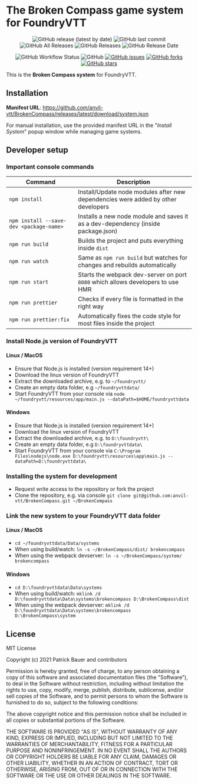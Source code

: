 # The Broken Compass game system for FoundryVTT

<p align="center">
<img alt="GitHub release (latest by date)" src="https://img.shields.io/github/v/release/anvil-vtt/BrokenCompass"> <img alt="GitHub last commit" src="https://img.shields.io/github/last-commit/anvil-vtt/BrokenCompass"> <img alt="GitHub All Releases" src="https://img.shields.io/github/downloads/anvil-vtt/BrokenCompass/total" /> <img alt="GitHub Releases" src="https://img.shields.io/github/downloads/anvil-vtt/BrokenCompass/latest/total" /> <img alt="GitHub Release Date" src="https://img.shields.io/github/release-date/anvil-vtt/BrokenCompass?label=latest%20release" /> 
</p>
<p align="center">
<img alt="GitHub Workflow Status" src="https://img.shields.io/github/workflow/status/anvil-vtt/BrokenCompass/BrokenCompass%20CI"> <img alt="GitHub" src="https://img.shields.io/github/license/anvil-vtt/BrokenCompass"> <a href="https://github.com/anvil-vtt/BrokenCompass/issues"><img alt="GitHub issues" src="https://img.shields.io/github/issues/anvil-vtt/BrokenCompass"></a> <a href="https://github.com/anvil-vtt/BrokenCompass/network"><img alt="GitHub forks" src="https://img.shields.io/github/forks/anvil-vtt/BrokenCompass"></a> <a href="https://github.com/anvil-vtt/BrokenCompass/stargazers"><img alt="GitHub stars" src="https://img.shields.io/github/stars/anvil-vtt/BrokenCompass"></a> 
</p>

This is the **Broken Compass system** for FoundryVTT. 


## Installation
**Manifest URL**: https://github.com/anvil-vtt/BrokenCompass/releases/latest/download/system.json

For manual installation, use the provided manifest URL in the "*Install System*" popup window while managing game systems.


## Developer setup

### Important console commands

| Command | Description |
|---------|-------------|
|`npm install`|Install/Update node modules after new dependencies were added by other developers|
|`npm install --save-dev <package-name>`| Installs a new node module and saves it as a dev-dependency (inside package.json)|
|`npm run build`|Builds the project and puts everything inside `dist`|
|`npm run watch`|Same as `npm run build` but watches for changes and rebuilds automatically|
|`npm run start`|Starts the webpack dev-server on port `8080` which allows developers to use HMR|
|`npm run prettier`|Checks if every file is formatted in the right way|
|`npm run prettier:fix`|Automatically fixes the code style for most files inside the project|

### Install Node.js version of FoundryVTT

#### Linux / MacOS
- Ensure that Node.js is installed (version requirement 14+)
- Download the linux version of FoundryVTT
- Extract the downloaded archive, e.g. to `~/foundryvtt/`
- Create an empty data folder, e.g `~/foundryvttdata/`
- Start FoundryVTT from your console via `node ~/foundryvtt/resources/app/main.js --dataPath=$HOME/foundryvttdata`

#### Windows
- Ensure that Node.js is installed (version requirement 14+)
- Download the linux version of FoundryVTT
- Extract the downloaded archive, e.g. to `D:\foundryvtt\`
- Create an empty data folder, e.g `D:\foundryvttdata\`
- Start FoundryVTT from your console via `C:\Program Files\nodejs\node.exe D:\foundryvtt\resources\app\main.js --dataPath=D:\foundryvttdata\`

### Installing the system for development

- Request write access to the repository or fork the project
- Clone the repository, e.g. via console `git clone git@github.com:anvil-vtt/BrokenCompass.git ~/BrokenCompass`

### Link the new system to your FoundryVTT data folder

#### Linux / MacOS
  - `cd ~/foundryvttdata/Data/systems`
  - When using build/watch: `ln -s ~/BrokenCompass/dist/ brokencompass`
  - When using the webpack devserver: `ln -s ~/BrokenCompass/system/ brokencompass`
  
#### Windows
  - `cd D:\foundryvttdata\Data\systems`
  - When using build/watch: `mklink /d D:\foundryvttdata\Data\systems\brokencompass D:\BrokenCompass\dist`
  - When using the webpack devserver: `mklink /d D:\foundryvttdata\Data\systems\brokencompass D:\BrokenCompass\system`
  

## License

MIT License

Copyright (c) 2021 Patrick Bauer and contributors

Permission is hereby granted, free of charge, to any person obtaining a copy
of this software and associated documentation files (the "Software"), to deal
in the Software without restriction, including without limitation the rights
to use, copy, modify, merge, publish, distribute, sublicense, and/or sell
copies of the Software, and to permit persons to whom the Software is
furnished to do so, subject to the following conditions:

The above copyright notice and this permission notice shall be included in all
copies or substantial portions of the Software.

THE SOFTWARE IS PROVIDED "AS IS", WITHOUT WARRANTY OF ANY KIND, EXPRESS OR
IMPLIED, INCLUDING BUT NOT LIMITED TO THE WARRANTIES OF MERCHANTABILITY,
FITNESS FOR A PARTICULAR PURPOSE AND NONINFRINGEMENT. IN NO EVENT SHALL THE
AUTHORS OR COPYRIGHT HOLDERS BE LIABLE FOR ANY CLAIM, DAMAGES OR OTHER
LIABILITY, WHETHER IN AN ACTION OF CONTRACT, TORT OR OTHERWISE, ARISING FROM,
OUT OF OR IN CONNECTION WITH THE SOFTWARE OR THE USE OR OTHER DEALINGS IN THE
SOFTWARE.
